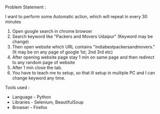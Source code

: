 Problem Statement :

I want to perform some Automatic action, which will repeat in every 30 minutes
1. Open google search in chrome browser
2. Search keyword like "Packers and Movers Udaipur" (Keyword may be change)
3. Then open website which URL contains "indiabestpackersandmovers." (It may be on any page of google 1st, 2nd 3rd etc)
4. After opening website page stay 1 min on same page and then redirect to any random page of website
5. After 1 min close the tab.
6. You have to teach me to setup, so that ill setup in multiple PC and I can change keyword any time.


Tools used :

* Language  - Python
* Libraries - Selenium, BeautifulSoup
* Browser   - Firefox
